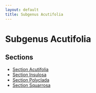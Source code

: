 ```yaml
---
layout: default
title: Subgenus Acutifolia
---
```


# Subgenus Acutifolia

## Sections
- [Section Acutifolia](<section Acutifolia>)
- [Section Insulosa](<section Insulosa>)
- [Section Polyclada](<section Polyclada>)
- [Section Squarrosa](<section Squarrosa>)

